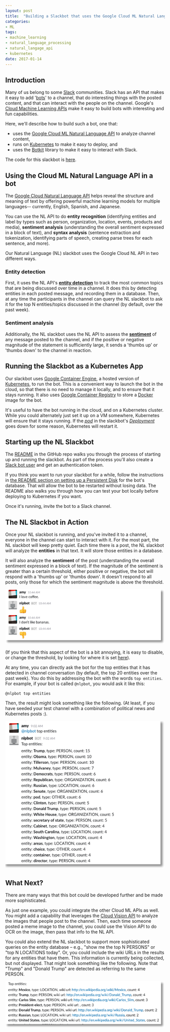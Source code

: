 ```yaml
---
layout: post
title:  "Building a Slackbot that uses the Google Cloud ML Natural Language API (and runs on Kubernetes)"
categories:
- ML
tags:
- machine_learning
- natural_language_processing
- natural_langage_api
- kubernetes
date: 2017-01-14
---
```


## Introduction

Many of us belong to some [Slack](https://slack.com/) communities.
Slack has an API that makes it easy to add '[bots](https://slackhq.com/a-beginner-s-guide-to-your-first-bot-97e5b0b7843d#.iyzgmbaf0)' to a channel, that do interesting things with the posted content, and that can interact with the people on the channel.
Google's [Cloud Machine Learning APIs](cloud.google.com/products/machine-learning/) make it easy to build bots with interesting and fun capabilities.

Here, we'll describe how to build such a bot, one that:

- uses the [Google Cloud ML Natural Language API](https://cloud.google.com/natural-language/) to analyze channel content,
- runs on [Kubernetes](http://kubernetes.io/) to make it easy to deploy, and
- uses the [Botkit](https://github.com/howdyai/botkit) library to make it easy to interact with Slack.

The code for this slackbot is [here](https://github.com/GoogleCloudPlatform/nodejs-docs-samples/tree/master/language/slackbot).

## Using the Cloud ML Natural Language API in a bot

The [Google Cloud Natural Language API](https://cloud.google.com/natural-language/)  helps reveal the structure and meaning of text by offering powerful machine learning models for multiple languages-- currently, English, Spanish, and Japanese.

You can use the NL API to do **entity recognition** (identifying entities and label by types such as person, organization, location, events, products and media), **sentiment analysis** (understanding the overall sentiment expressed in a block of text), and **syntax analysis** (sentence extraction and tokenization, identifying parts of speech, creating parse trees for each sentence, and more).

Our Natural Language (NL) slackbot uses the Google Cloud NL API in two different ways.

### Entity detection

First, it uses the NL API's  [__entity detection__](https://cloud.google.com/natural-language/docs/basics) to track the most common topics that are being discussed over time in a channel.
It does this by detecting entities in each posted message, and recording them in a database.
Then, at any time the participants in the channel can query the NL slackbot to ask it for the top N entities/topics discussed in the channel (by default, over the past week).

### Sentiment analysis

Additionally, the NL slackbot uses the NL API to assess
the [__sentiment__](https://cloud.google.com/natural-language/docs/basics) of any message posted to
the channel, and if the positive or negative magnitude of the statement is
sufficiently large, it sends a 'thumbs up' or 'thumbs down' to the channel in reaction.


## Running the Slackbot as a Kubernetes App

Our slackbot uses [Google Container
Engine](https://cloud.google.com/container-engine/), a hosted version of
[Kubernetes](http://kubernetes.io), to run the bot.  This is a convenient way to launch the bot in the cloud, so that there is no need to manage it locally, and to ensure that it stays running.
It also uses [Google Container Registry](https://cloud.google.com/container-registry/) to store a [Docker](https://www.docker.com/) image
for the bot.

It's useful to have the bot running in the cloud, and on a Kubernetes cluster.  While you could alternately just set it up on a VM somewhere, Kubernetes will ensure that it stays running.
If the [*pod*](http://kubernetes.io/docs/user-guide/pods/) in the slackbot's [*Deployment*](http://kubernetes.io/docs/user-guide/deployments/) goes down for some reason, Kubernetes will restart it.

## Starting up the NL Slackbot

The [README](https://github.com/GoogleCloudPlatform/nodejs-docs-samples/blob/master/language/slackbot/README.md)  in the GitHub repo walks you through the process of starting up and running the slackbot.  As part of the process you'll also
create a [Slack bot user](https://api.slack.com/bot-users) and get an authentication token.

If you think you want to run your slackbot for a while, follow the instructions in [the README section on setting up a Persistent Disk](https://github.com/GoogleCloudPlatform/nodejs-docs-samples/blob/master/language/slackbot/README.md#optional-create-a-slackbot-app-that-uses-persistent-storage) for the bot's database.  That will allow the bot to be restarted without losing data.
The README also walks you through how you can test your bot locally before deploying to Kubernetes if you want.

Once it's running, invite the bot to a Slack channel.

## The NL Slackbot in Action

Once your NL slackbot is running, and you've invited it to a channel, everyone in the channel can start to interact with it.
For the most part, the NL slackbot  will keep pretty quiet. Each time there is a post, the NL slackbot will analyze the **entities** in that text. It will store those entities in a database.

It will also analyze the **sentiment** of the post (understanding the overall sentiment expressed in a block of text).  If the magnitude of the sentiment is greater than a certain threshold, either positive or negative, the bot will respond with a 'thumbs up' or 'thumbs down'.  It doesn't respond to all posts, only those for which the sentiment magnitude is above the threshold.

<img src="/images/nl_coffee_bananas_sh.png"  alt="Analyzing sentiment">

(If you think that this aspect of the bot is a bit annoying, it is easy to disable, or change the threshold, by looking for where it is set [here](https://github.com/GoogleCloudPlatform/nodejs-docs-samples/blob/master/language/slackbot/demo_bot.js)).

At any time, you can directly ask the bot for the top entities that it has detected in channel conversation (by default, the top 20 entities over the past week).  You do this by addressing the bot with the words `top entities`.
For example, if your bot is called `@nlpbot`, you would ask it like this:

```
@nlpbot top entities
```

Then, the result might look something like the following. (At least, if you have seeded your test channel with a combination of political news and Kubernetes posts :).

<img src="/images/nl_slackbot_ents2_sh.png"  alt="Asking the bot for top entities">


## What Next?

There are many ways that this bot could be developed further and be made more sophisticated.

As just one example, you could integrate the other Cloud ML APIs as well.  You might add a capability that leverages the [Cloud Vision API](https://cloud.google.com/vision/) to analyze the images that people post to the channel.  Then, each time someone posted a meme image to the channel, you could use the Vision API to do OCR on the image, then pass that info to the NL API.

You could also extend the NL slackbot to support more sophisticated queries on the entity database – e.g., "show me the top N PERSONS" or "top N LOCATIONS today".
Or, you could include the wiki URLs in the results for any entities that have them. This information is currently being collected, but not displayed. That might look something like the following.  Note that "Trump" and "Donald Trump" are detected as referring to the same PERSON.

<img src="/images/nl_slackbot_wiki_sh.png"  alt="Including wiki urls in entity information">

